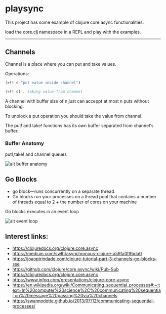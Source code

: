 # playsync

This project has some example of clojure core.async functionalities.

load the core.clj namespace in a REPL and play with the examples.
_________________

## Channels
Channel is a place where you can put and take values.

Operations:
```clojure
(>!! c "put value inside channel")

(<!! c) ; taking value from channel
```

A channel with buffer size of n just can acceppt at most n puts without blocking.

To unblock a put operation you should take the value from channel.

The put! and take! functions has its own buffer separated from channel's buffer.

### Buffer Anatomy
put!,take! and channel queues

![alt buffer anatomy](https://miro.medium.com/max/700/1*NFzX9StKBwrMh9XsUl-ICw.jpeg)

## Go Blocks
* go block—runs concurrently on a separate thread.
* Go blocks run your processes on a thread pool that contains a number of threads equal to 2 + the number of cores on your machine

Go blocks executes in an event loop

![alt event loop](https://markusjura.github.io/play-performance-tuning/slides/images/nodejs-event-loop.png)






## Interest links:
- https://clojuredocs.org/clojure.core.async
- https://medium.com/swlh/asynchronous-clojure-a59fa0f9bda0
- https://joaoptrindade.com/clojure-tutorial-part-3-channels-go-blocks-sse
- https://github.com/clojure/core.async/wiki/Pub-Sub
- https://clojuredocs.org/clojure.core.async
- https://www.infoq.com/presentations/clojure-core-async
- https://en.wikipedia.org/wiki/Communicating_sequential_processes#:~:text=In%20computer%20science%2C%20communicating%20sequential,on%20message%20passing%20via%20channels.
- https://swannodette.github.io/2013/07/12/communicating-sequential-processes/
  
